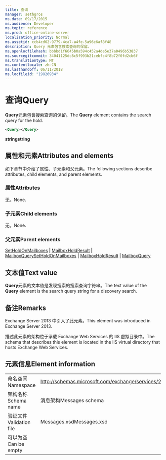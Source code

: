 ```yaml
---
title: 查询
manager: sethgros
ms.date: 09/17/2015
ms.audience: Developer
ms.topic: reference
ms.prod: office-online-server
localization_priority: Normal
ms.assetid: ccb4cd62-9779-4ca7-a4fe-5a96e6af8f48
description: Query 元素包含搜索查询的保留。
ms.openlocfilehash: bbbbd1f6645b0a594c452a4de5e37a0496b53837
ms.sourcegitcommit: 34041125dc8c5f993b21cebfc4f8b72f0fd2cb6f
ms.translationtype: MT
ms.contentlocale: zh-CN
ms.lasthandoff: 06/11/2018
ms.locfileid: "19826934"
---
```

# <a name="query"></a><span data-ttu-id="f4ff3-103">查询</span><span class="sxs-lookup"><span data-stu-id="f4ff3-103">Query</span></span>

<span data-ttu-id="f4ff3-104">**Query**元素包含搜索查询的保留。</span><span class="sxs-lookup"><span data-stu-id="f4ff3-104">The **Query** element contains the search query for the hold.</span></span> 
  
```XML
<Query></Query>
```

 <span data-ttu-id="f4ff3-105">**string**</span><span class="sxs-lookup"><span data-stu-id="f4ff3-105">**string**</span></span>
## <a name="attributes-and-elements"></a><span data-ttu-id="f4ff3-106">属性和元素</span><span class="sxs-lookup"><span data-stu-id="f4ff3-106">Attributes and elements</span></span>

<span data-ttu-id="f4ff3-107">如下章节中介绍了属性、子元素和父元素。</span><span class="sxs-lookup"><span data-stu-id="f4ff3-107">The following sections describe attributes, child elements, and parent elements.</span></span>
  
### <a name="attributes"></a><span data-ttu-id="f4ff3-108">属性</span><span class="sxs-lookup"><span data-stu-id="f4ff3-108">Attributes</span></span>

<span data-ttu-id="f4ff3-109">无。</span><span class="sxs-lookup"><span data-stu-id="f4ff3-109">None.</span></span>
  
### <a name="child-elements"></a><span data-ttu-id="f4ff3-110">子元素</span><span class="sxs-lookup"><span data-stu-id="f4ff3-110">Child elements</span></span>

<span data-ttu-id="f4ff3-111">无。</span><span class="sxs-lookup"><span data-stu-id="f4ff3-111">None.</span></span>
  
### <a name="parent-elements"></a><span data-ttu-id="f4ff3-112">父元素</span><span class="sxs-lookup"><span data-stu-id="f4ff3-112">Parent elements</span></span>

<span data-ttu-id="f4ff3-113">[SetHoldOnMailboxes](setholdonmailboxes.md) | [MailboxHoldResult](mailboxholdresult.md) | [MailboxQuery](mailboxquery.md)</span><span class="sxs-lookup"><span data-stu-id="f4ff3-113">[SetHoldOnMailboxes](setholdonmailboxes.md) | [MailboxHoldResult](mailboxholdresult.md) | [MailboxQuery](mailboxquery.md)</span></span>
  
## <a name="text-value"></a><span data-ttu-id="f4ff3-114">文本值</span><span class="sxs-lookup"><span data-stu-id="f4ff3-114">Text value</span></span>

<span data-ttu-id="f4ff3-115">**Query**元素的文本值是发现搜索的搜索查询字符串。</span><span class="sxs-lookup"><span data-stu-id="f4ff3-115">The text value of the **Query** element is the search query string for a discovery search.</span></span> 
  
## <a name="remarks"></a><span data-ttu-id="f4ff3-116">备注</span><span class="sxs-lookup"><span data-stu-id="f4ff3-116">Remarks</span></span>

<span data-ttu-id="f4ff3-117">Exchange Server 2013 中引入了此元素。</span><span class="sxs-lookup"><span data-stu-id="f4ff3-117">This element was introduced in Exchange Server 2013.</span></span>
  
<span data-ttu-id="f4ff3-118">描述此元素的架构位于承载 Exchange Web Services 的 IIS 虚拟目录中。</span><span class="sxs-lookup"><span data-stu-id="f4ff3-118">The schema that describes this element is located in the IIS virtual directory that hosts Exchange Web Services.</span></span>
  
## <a name="element-information"></a><span data-ttu-id="f4ff3-119">元素信息</span><span class="sxs-lookup"><span data-stu-id="f4ff3-119">Element information</span></span>

|||
|:-----|:-----|
|<span data-ttu-id="f4ff3-120">命名空间</span><span class="sxs-lookup"><span data-stu-id="f4ff3-120">Namespace</span></span>  <br/> |http://schemas.microsoft.com/exchange/services/2006/messages  <br/> |
|<span data-ttu-id="f4ff3-121">架构名称</span><span class="sxs-lookup"><span data-stu-id="f4ff3-121">Schema name</span></span>  <br/> |<span data-ttu-id="f4ff3-122">消息架构</span><span class="sxs-lookup"><span data-stu-id="f4ff3-122">Messages schema</span></span>  <br/> |
|<span data-ttu-id="f4ff3-123">验证文件</span><span class="sxs-lookup"><span data-stu-id="f4ff3-123">Validation file</span></span>  <br/> |<span data-ttu-id="f4ff3-124">Messages.xsd</span><span class="sxs-lookup"><span data-stu-id="f4ff3-124">Messages.xsd</span></span>  <br/> |
|<span data-ttu-id="f4ff3-125">可以为空</span><span class="sxs-lookup"><span data-stu-id="f4ff3-125">Can be empty</span></span>  <br/> ||
   

